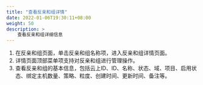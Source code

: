 ```yaml
---
title: "查看反亲和组详情"
date: 2022-01-06T19:30:11+08:00
weight: 50
description: >
    查看反亲和组详细信息
---
```


1. 在反亲和组页面，单击反亲和组名称项，进入反亲和组详情页面。
2. 详情页面顶部菜单项支持对反亲和组进行管理操作。
3. 查看反亲和组的基本信息，包括云上ID、ID、名称、状态、域、项目、启用状态、绑定主机数量、策略、粒度、创建时间、更新时间、备注等。